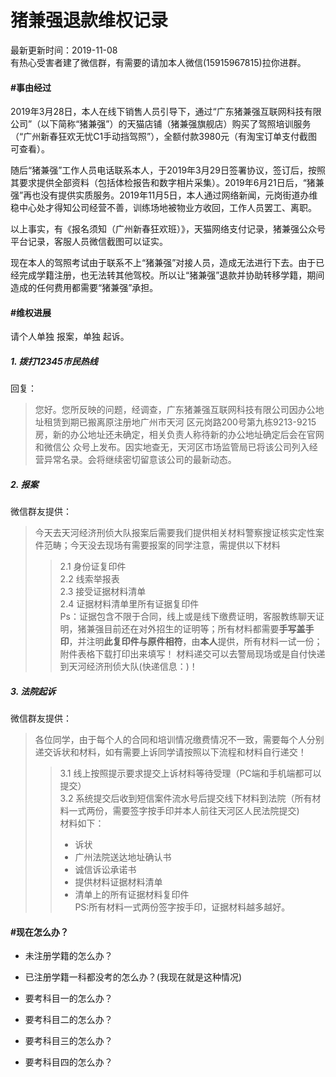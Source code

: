 # 猪兼强退款维权记录

最新更新时间：2019-11-08  
有热心受害者建了微信群，有需要的请加本人微信(15915967815)拉你进群。

#### #事由经过
2019年3月28日，本人在线下销售人员引导下，通过“广东猪兼强互联网科技有限公司”（以下简称“猪兼强”）的天猫店铺（猪兼强旗舰店）购买了驾照培训服务（“广州新春狂欢无忧C1手动挡驾照”），全额付款3980元（有淘宝订单支付截图可查看）。

随后“猪兼强”工作人员电话联系本人，于2019年3月29日签署协议，签订后，按照其要求提供全部资料（包括体检报告和数字相片采集）。2019年6月21日后，“猪兼强”再也没有提供实质服务。2019年11月5日，本人通过网络新闻，元岗街道办维稳中心处才得知公司经营不善，训练场地被物业方收回，工作人员罢工、离职。

以上事实，有《报名须知（广州新春狂欢班）》，天猫网络支付记录，猪兼强公众号平台记录，客服人员微信截图可以证实。

现在本人的驾照考试由于联系不上“猪兼强”对接人员，造成无法进行下去。由于已经完成学籍注册，也无法转其他驾校。所以让“猪兼强”退款并协助转移学籍，期间造成的任何费用都需要“猪兼强”承担。


#### #维权进展
请个人单独 报案，单独 起诉。

##### 1. 拨打12345市民热线
回复：
>您好。您所反映的问题，经调查，广东猪兼强互联网科技有限公司因办公地址租赁到期已搬离原注册地广州市天河
区元岗路200号第九栋9213-9215房，新的办公地址还未确定，相关负责人称待新的办公地址确定后会在官网和微信公
众号上发布。因实地查无，天河区市场监管局已将该公司列入经营异常名录。会将继续密切留意该公司的最新动态。

##### 2. 报案
微信群友提供：
>今天去天河经济刑侦大队报案后需要我们提供相关材料警察搜证核实定性案件范畴；今天没去现场有需要报案的同学注意，需提供以下材料
>>2.1 身份证复印件  
>>2.2 线索举报表  
>>2.3 接受证据材料清单  
>>2.4 证据材料清单里所有证据复印件      
Ps：证据包含不限于合同，线上或是线下缴费证明，客服教练聊天证明，猪兼强目前还在对外招生的证明等；所有材料都需要**手写盖手印**，并注明**此复印件与原件相符**，由**本人**提供，所有材料一试一份；
附件表格下载打印出来填写！
材料递交可以去警局现场或是自付快递到天河经济刑侦大队(快递信息：)！

##### 3. 法院起诉
微信群友提供：
>各位同学，由于每个人的合同和培训情况缴费情况不一致，需要每个人分别递交诉状和材料，如有需要上诉同学请按照以下流程和材料自行递交！
>>3.1 线上按照提示要求提交上诉材料等待受理（PC端和手机端都可以提交）  
>>3.2 系统提交后收到短信案件流水号后提交线下材料到法院（所有材料一式两份，需要签字按手印并本人前往天河区人民法院提交)  
>>材料如下：
>>- 诉状
>>- 广州法院送达地址确认书
>>- 诚信诉讼承诺书
>>- 提供材料证据材料清单
>>- 清单上的所有证据材料复印件  
>>PS:所有材料一式两份签字按手印，证据材料越多越好。

#### #现在怎么办？
- 未注册学籍的怎么办？

- 已注册学籍一科都没考的怎么办？(我现在就是这种情况)

- 要考科目一的怎么办？

- 要考科目二的怎么办？

- 要考科目三的怎么办？

- 要考科目四的怎么办？
